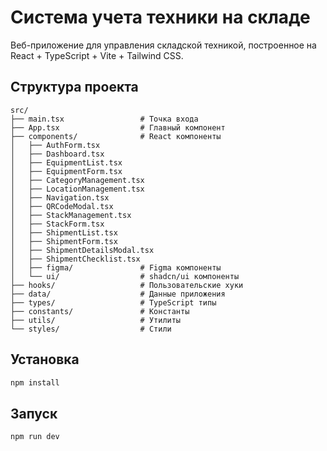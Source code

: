 # Система учета техники на складе

Веб-приложение для управления складской техникой, построенное на React + TypeScript + Vite + Tailwind CSS.

## Структура проекта

```
src/
├── main.tsx                 # Точка входа
├── App.tsx                  # Главный компонент
├── components/              # React компоненты
│   ├── AuthForm.tsx         
│   ├── Dashboard.tsx        
│   ├── EquipmentList.tsx    
│   ├── EquipmentForm.tsx    
│   ├── CategoryManagement.tsx
│   ├── LocationManagement.tsx
│   ├── Navigation.tsx       
│   ├── QRCodeModal.tsx      
│   ├── StackManagement.tsx
│   ├── StackForm.tsx
│   ├── ShipmentList.tsx
│   ├── ShipmentForm.tsx
│   ├── ShipmentDetailsModal.tsx
│   ├── ShipmentChecklist.tsx
│   ├── figma/               # Figma компоненты
│   └── ui/                  # shadcn/ui компоненты
├── hooks/                   # Пользовательские хуки
├── data/                    # Данные приложения  
├── types/                   # TypeScript типы
├── constants/               # Константы
├── utils/                   # Утилиты
└── styles/                  # Стили
```

## Установка

```bash
npm install
```

## Запуск

```bash
npm run dev
```

